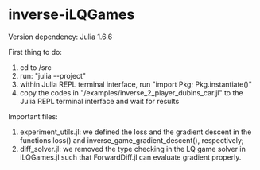 # inverse-iLQGames
Version dependency: 
Julia 1.6.6



First thing to do:
1. cd to /src
2. run: "julia --project"
3. within Julia REPL terminal interface, run "import Pkg; Pkg.instantiate()"
4. copy the codes in "/examples/inverse_2_player_dubins_car.jl" to the Julia REPL terminal interface and wait for results





Important files:
1. experiment_utils.jl: we defined the loss and the gradient descent in the functions loss() and inverse_game_gradient_descent(), respectively;
2. diff_solver.jl: we removed the type checking in the LQ game solver in iLQGames.jl such that ForwardDiff.jl can evaluate gradient properly. 
